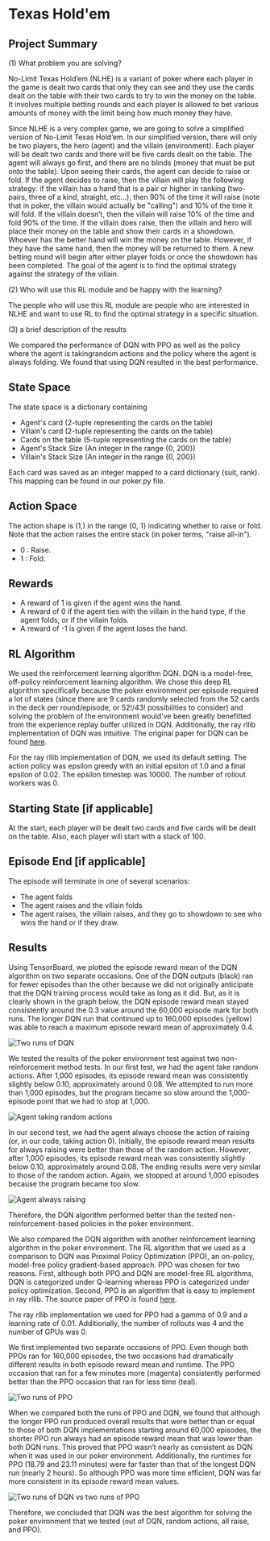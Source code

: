 # Texas Hold'em
## Project Summary
<!-- Around 200 Words -->
<!-- Cover (1) What problem you are solving, (2) Who will use this RL module and be happy with the learning, and (3) a brief description of the results -->
(1) What problem you are solving?

No-Limit Texas Hold’em (NLHE) is a variant of poker where each player in the game is dealt two cards that only they can see and they use the cards dealt on the table with their two cards to try to win the money on the table. It involves multiple betting rounds and each player is allowed to bet various amounts of money with the limit being how much money they have.

Since NLHE is a very complex game, we are going to solve a simplified version of No-Limit Texas Hold’em. In our simplified version, there will only be two players, the hero (agent) and the villain (environment). Each player will be dealt two cards and there will be five cards dealt on the table. The agent will always go first, and there are no blinds (money that must be put onto the table). Upon seeing their cards, the agent can decide to raise or fold. If the agent decides to raise, then the villain will play the following strategy: if the villain has a hand that is a pair or higher in ranking (two-pairs, three of a kind, straight, etc…), then 90% of the time it will raise (note that in poker, the villain would actually be "calling") and 10% of the time it will fold. If the villain doesn’t, then the villain will raise 10% of the time and fold 90% of the time. If the villain does raise, then the villain and hero will place their money on the table and show their cards in a showdown. Whoever has the better hand will win the money on the table. However, if they have the same hand, then the money will be returned to them. A new betting round will begin after either player folds or once the showdown has been completed. The goal of the agent is to find the optimal strategy against the strategy of the villain. 


(2) Who will use this RL module and be happy with the learning?

The people who will use this RL module are people who are interested in NLHE and want to use RL to find the optimal strategy in a specific situation. 

(3) a brief description of the results

We compared the performance of DQN with PPO as well as the policy where the agent is takingrandom actions and the policy where the agent is always folding. We found that using DQN resulted in the best performance. 


## State Space
<!-- See the Cart Pole Env example https://gymnasium.farama.org/environments/classic_control/cart_pole/ -->
The state space is a dictionary containing 
- Agent's card (2-tuple representing the cards on the table)
- Villain's card (2-tuple representing the cards on the table)
- Cards on the table (5-tuple representing the cards on the table)
- Agent's Stack Size (An integer in the range {0, 200}) 
- Villain's Stack Size (An integer in the range {0, 200})

Each card was saved as an integer mapped to a card dictionary (suit, rank).  This mapping can be found in our poker.py file.

## Action Space
<!-- See the Cart Pole Env example https://gymnasium.farama.org/environments/classic_control/cart_pole/ -->
The action shape is (1,) in the range {0, 1} indicating whether to raise or fold. Note that the action raises the entire stack (in poker terms, "raise all-in"). 
- 0 : Raise.
- 1 : Fold.
## Rewards
<!-- See the Cart Pole Env example https://gymnasium.farama.org/environments/classic_control/cart_pole/ -->
- A reward of 1 is given if the agent wins the hand.
- A reward of 0 if the agent ties with the villain in the hand type, if the agent folds, or if the villain folds.
- A reward of -1 is given if the agent loses the hand.

## RL Algorithm 
We used the reinforcement learning algorithm DQN. DQN is a model-free, off-policy reinforcement learning algorithm. We chose this deep RL algorithm specifically because the poker environment per episode required a lot of states (since there are 9 cards randomly selected from the 52 cards in the deck per round/episode, or 52!/43! possibilities to consider) and solving the problem of the environment would've been greatly benefitted from the experience replay buffer utilized in DQN.  Additionally, the ray rllib implementation of DQN was intuitive.   The original paper for DQN can be found [here](https://arxiv.org/pdf/1312.5602.pdf). 

For the ray rllib implementation of DQN, we used its default setting. The action policy was epsilon greedy with an initial epsilon of 1.0 and a final epsilon of 0.02. The epsilon timestep was 10000. The number of rollout workers was 0. 

## Starting State [if applicable]
<!-- See the Cart Pole Env example https://gymnasium.farama.org/environments/classic_control/cart_pole/ -->
At the start, each player will be dealt two cards and five cards will be dealt on the table. Also, each player will start with a stack of 100. 

## Episode End [if applicable]
<!-- See the Cart Pole Env example https://gymnasium.farama.org/environments/classic_control/cart_pole/ -->
The episode will terminate in one of several scenarios: 
- The agent folds
- The agent raises and the villain folds
- The agent raises, the villain raises, and they go to showdown to see who wins the hand or if they draw.  

## Results
Using TensorBoard, we plotted the episode reward mean of the DQN algorithm on two separate occasions.  One of the DQN outputs (black) ran for fewer episodes than the other because we did not originally anticipate that the DQN training process would take as long as it did.  But, as it is clearly shown in the graph below, the DQN episode reward mean stayed consistently around the 0.3 value around the 60,000 episode mark for both runs. The longer DQN run that continued up to 160,000 episodes (yellow) was able to reach a maximum episode reward mean of approximately 0.4.

![Two runs of DQN](/images/Two_runs_of_DQN.png)

We tested the results of the poker environment test against two non-reinforcement method tests.  In our first test, we had the agent take random actions.  After 1,000 episodes, its episode reward mean was consistently slightly below 0.10, approximately around 0.08. We attempted to run more than 1,000 episodes, but the program became so slow around the 1,000-episode point that we had to stop at 1,000.

![Agent taking random actions](/images/Agent_Taking_Random_Actions2.png)

In our second test, we had the agent always choose the action of raising (or, in our code, taking action 0). Initially, the episode reward mean results for always raising were better than those of the random action.  However, after 1,000 episodes, its episode reward mean was consistently slightly below 0.10, approximately around 0.08.  The ending results were very similar to those of the random action. Again, we stopped at around 1,000 episodes because the program became too slow.

![Agent always raising](/images/Agent_Always_Raising2.png)

Therefore, the DQN algorithm performed better than the tested non-reinforcement-based policies in the poker environment.  

We also compared the DQN algorithm with another reinforcement learning algorithm in the poker environment.  The RL algorithm that we used as a comparison to DQN was Proximal Policy Optimization (PPO), an on-policy, model-free policy gradient-based approach.  PPO was chosen for two reasons.  First, although both PPO and DQN are model-free RL algorithms, DQN is categorized under Q-learning whereas PPO is categorized under policy optimization.  Second, PPO is an algorithm that is easy to implement in ray rllib.  The source paper of PPO is found [here](https://arxiv.org/pdf/1707.06347.pdf).  

The ray rllib implementation we used for PPO had a gamma of 0.9 and a learning rate of 0.01.  Additionally, the number of rollouts was 4 and the number of GPUs was 0.

We first implemented two separate occasions of PPO.  Even though both PPOs ran for 160,000 episodes, the two occasions had dramatically different results in both episode reward mean and runtime.  The PPO occasion that ran for a few minutes more (magenta) consistently performed better than the PPO occasion that ran for less time (teal).  

![Two runs of PPO](/images/Two_runs_of_PPO.png)

When we compared both the runs of PPO and DQN, we found that although the longer PPO run produced overall results that were better than or equal to those of both DQN implementations starting around 60,000 episodes, the shorter PPO run always had an episode reward mean that was lower than both DQN runs.  This proved that PPO wasn’t nearly as consistent as DQN when it was used in our poker environment.  Additionally, the runtimes for PPO (18.79 and 23.11 minutes) were far faster than that of the longest DQN run (nearly 2 hours).  So although PPO was more time efficient, DQN was far more consistent in its episode reward mean values.

![Two runs of DQN vs two runs of PPO](/images/Two_runs_of_DQN_vs_two_runs_of_PPO.png)

Therefore, we concluded that DQN was the best algorithm for solving the poker environment that we tested (out of DQN, random actions, all raise, and PPO).
